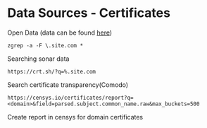 # Data Sources - Certificates

Open Data (data can be found [here](https://opendata.rapid7.com/))

```zgrep -a -F \.site.com * ```

Searching sonar data

```https://crt.sh/?q=%.site.com```

Search certificate transparency(Comodo)

```https://censys.io/certificates/report?q=<domain>&field=parsed.subject.common_name.raw&max_buckets=500```

Create report in censys for domain certificates
